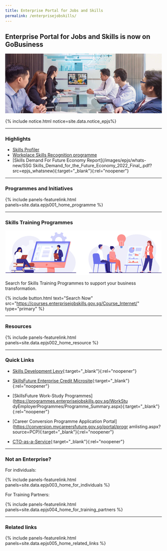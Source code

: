 ```yaml
---
title: Enterprise Portal for Jobs and Skills
permalink: /enterprisejobskills/
---
```


## Enterprise Portal for Jobs and Skills is now on GoBusiness

![EPJS](/images/epjs/hero-img.png)

{% include notice.html notice=site.data.notice_epjs%}

---


### Highlights

- [Skills Profiler](/enterprisejobskills/programmes-and-initiatives/upgrade-skills/skills-profiler/?src=epjs_whatsnew)
- [Workplace Skills Recognition programme](/enterprisejobskills/programmes-and-initiatives/learn-at-the-workplace/workplace-skills-recognition-programme/?src=epjs_whatsnew)
- [Skills Demand For Future Economy Report](/images/epjs/whats-new/SSG Skills_Demand_for_the_Future_Economy_2022_Final_.pdf?src=epjs_whatsnew){:target="_blank"}{:rel="noopener"}

---

### Programmes and Initiatives

{% include panels-featurelink.html panels=site.data.epjs001_home_programme %}

---

### Skills Training Programmes 

![Skills Traning Programmes](/images/epjs/skill-training.png)

Search for Skills Training Programmes to support your business transformation.

{% include button.html text="Search Now" src="https://courses.enterprisejobskills.gov.sg/Course_Internet/" type="primary" %}

---

### Resources

{% include panels-featurelink.html panels=site.data.epjs002_home_resource %}

---

### Quick Links

- [Skills Development Levy](https://sdl.ssg.gov.sg/){:target="_blank"}{:rel="noopener"}

- [SkillsFuture Enterprise Credit Microsite](https://sfec-microsite.enterprisejobskills.gov.sg/home){:target="_blank"}{:rel="noopener"}

- [SkillsFuture Work-Study Programmes](https://programmes.enterprisejobskills.gov.sg/WorkStu
dyEmployerProgrammes/Programme_Summary.aspx){:target="_blank"}{:rel="noopener"}

- [Career Conversion Programme Application Portal](https://conversion.mycareersfuture.gov.sg/portal/progr
amlisting.aspx?source=PCP){:target="_blank"}{:rel="noopener"}

- [CTO-as-a-Service](https://services2.imda.gov.sg/CTOaaS/){:target="_blank"}{:rel="noopener"}

---
### Not an Enterprise?

For individuals:

{% include panels-featurelink.html panels=site.data.epjs003_home_for_individuals %}

For Training Partners:

{% include panels-featurelink.html panels=site.data.epjs004_home_for_training_partners %}

---

### Related links

{% include panels-featurelink.html panels=site.data.epjs005_home_related_links %}

<script src="/jquery/jquery.min.js"></script>
<script src="/jquery/epjs-bp-menu-new-tab.js"></script>